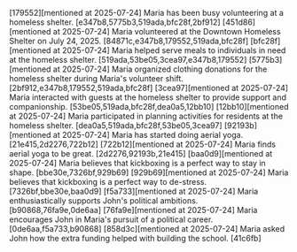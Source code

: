 [179552][mentioned at 2025-07-24] Maria has been busy volunteering at a homeless shelter. [e347b8,5775b3,519ada,bfc28f,2bf912]
[451d86][mentioned at 2025-07-24] Maria volunteered at the Downtown Homeless Shelter on July 24, 2025. [84871c,e347b8,179552,519ada,bfc28f]
[bfc28f][mentioned at 2025-07-24] Maria helped serve meals to individuals in need at the homeless shelter. [519ada,53be05,3cea97,e347b8,179552]
[5775b3][mentioned at 2025-07-24] Maria organized clothing donations for the homeless shelter during Maria's volunteer shift. [2bf912,e347b8,179552,519ada,bfc28f]
[3cea97][mentioned at 2025-07-24] Maria interacted with guests at the homeless shelter to provide support and companionship. [53be05,519ada,bfc28f,dea0a5,12bb10]
[12bb10][mentioned at 2025-07-24] Maria participated in planning activities for residents at the homeless shelter. [dea0a5,519ada,bfc28f,53be05,3cea97]
[92193b][mentioned at 2025-07-24] Maria has started doing aerial yoga. [21e415,2d2276,722b12]
[722b12][mentioned at 2025-07-24] Maria finds aerial yoga to be great. [2d2276,92193b,21e415]
[baa0d9][mentioned at 2025-07-24] Maria believes that kickboxing is a perfect way to stay in shape. [bbe30e,7326bf,929b69]
[929b69][mentioned at 2025-07-24] Maria believes that kickboxing is a perfect way to de-stress. [7326bf,bbe30e,baa0d9]
[f5a733][mentioned at 2025-07-24] Maria enthusiastically supports John's political ambitions. [b90868,76fa9e,0de6aa]
[76fa9e][mentioned at 2025-07-24] Maria encourages John in Maria's pursuit of a political career. [0de6aa,f5a733,b90868]
[858d3c][mentioned at 2025-07-24] Maria asked John how the extra funding helped with building the school. [41c6fb]